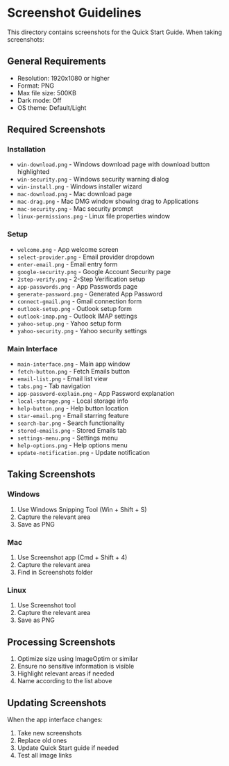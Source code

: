# Screenshot Guidelines

This directory contains screenshots for the Quick Start Guide. When taking screenshots:

## General Requirements
- Resolution: 1920x1080 or higher
- Format: PNG
- Max file size: 500KB
- Dark mode: Off
- OS theme: Default/Light

## Required Screenshots

### Installation
- `win-download.png` - Windows download page with download button highlighted
- `win-security.png` - Windows security warning dialog
- `win-install.png` - Windows installer wizard
- `mac-download.png` - Mac download page
- `mac-drag.png` - Mac DMG window showing drag to Applications
- `mac-security.png` - Mac security prompt
- `linux-permissions.png` - Linux file properties window

### Setup
- `welcome.png` - App welcome screen
- `select-provider.png` - Email provider dropdown
- `enter-email.png` - Email entry form
- `google-security.png` - Google Account Security page
- `2step-verify.png` - 2-Step Verification setup
- `app-passwords.png` - App Passwords page
- `generate-password.png` - Generated App Password
- `connect-gmail.png` - Gmail connection form
- `outlook-setup.png` - Outlook setup form
- `outlook-imap.png` - Outlook IMAP settings
- `yahoo-setup.png` - Yahoo setup form
- `yahoo-security.png` - Yahoo security settings

### Main Interface
- `main-interface.png` - Main app window
- `fetch-button.png` - Fetch Emails button
- `email-list.png` - Email list view
- `tabs.png` - Tab navigation
- `app-password-explain.png` - App Password explanation
- `local-storage.png` - Local storage info
- `help-button.png` - Help button location
- `star-email.png` - Email starring feature
- `search-bar.png` - Search functionality
- `stored-emails.png` - Stored Emails tab
- `settings-menu.png` - Settings menu
- `help-options.png` - Help options menu
- `update-notification.png` - Update notification

## Taking Screenshots

### Windows
1. Use Windows Snipping Tool (Win + Shift + S)
2. Capture the relevant area
3. Save as PNG

### Mac
1. Use Screenshot app (Cmd + Shift + 4)
2. Capture the relevant area
3. Find in Screenshots folder

### Linux
1. Use Screenshot tool
2. Capture the relevant area
3. Save as PNG

## Processing Screenshots
1. Optimize size using ImageOptim or similar
2. Ensure no sensitive information is visible
3. Highlight relevant areas if needed
4. Name according to the list above

## Updating Screenshots
When the app interface changes:
1. Take new screenshots
2. Replace old ones
3. Update Quick Start guide if needed
4. Test all image links 